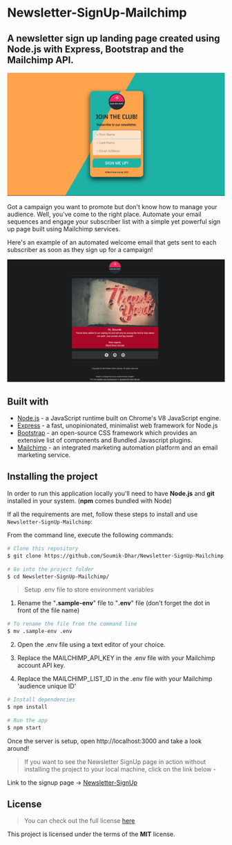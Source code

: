 # Newsletter-SignUp-Mailchimp

## A newsletter sign up landing page created using Node.js with Express, Bootstrap and the Mailchimp API.

[![newsletter-signup-landing page](public/images/landing-page.png)](https://black-rose-society-newsletter.herokuapp.com/)

Got a campaign you want to promote but don't know how to manage your audience. Well, you've come to the right place. Automate your email sequences and engage your subscriber list with a simple yet powerful sign up page built using Mailchimp services.

Here's an example of an automated welcome email that gets sent to each subscriber as soon as they sign up for a campaign!

![newsletter-signup-landing page](public/images/welcome-mail.png)

## Built with

- [Node.js](https://nodejs.org/) - a JavaScript runtime built on Chrome's V8 JavaScript engine.
- [Express](https://expressjs.com/) - a fast, unopinionated, minimalist web framework for Node.js
- [Bootstrap](http://getbootstrap.com/) - an open-source CSS framework which provides an extensive list of components and  Bundled Javascript plugins.
- [Mailchimp](https://mailchimp.com/) - an integrated marketing automation platform and an email marketing service.


## Installing the project

In order to run this application locally you'll need to have **Node.js** and **git** installed in your system. (**npm** comes bundled with Node)

If all the requirements are met, follow these steps to install and use `Newsletter-SignUp-Mailchimp`:

From the command line, execute the following commands:

```bash
# Clone this repository
$ git clone https://github.com/Soumik-Dhar/Newsletter-SignUp-Mailchimp.git
```
```bash
# Go into the project folder
$ cd Newsletter-SignUp-Mailchimp/
```

> Setup .env file to store environment variables

1. Rename the "**.sample-env**" file to "**.env**" file (don't forget the dot in front of the file name)
```bash
# To rename the file from the command line
$ mv .sample-env .env
```
2. Open the .env file using a text editor of your choice.

3. Replace the MAILCHIMP_API_KEY in the .env file with your Mailchimp account API key.

4. Replace the MAILCHIMP_LIST_ID in the .env file with your Mailchimp 'audience unique ID'

```bash
# Install dependencies
$ npm install
```
```bash
# Run the app
$ npm start
```
Once the server is setup, open http://localhost:3000 and take a look around!

> If you want to see the Newsletter SignUp page in action without installing the project to your local machine, click on the link below -

Link to the signup page -> [Newsletter-SignUp](https://black-rose-society-newsletter.herokuapp.com/)

## License
>You can check out the full license [here](LICENSE.md)

This project is licensed under the terms of the **MIT** license.

